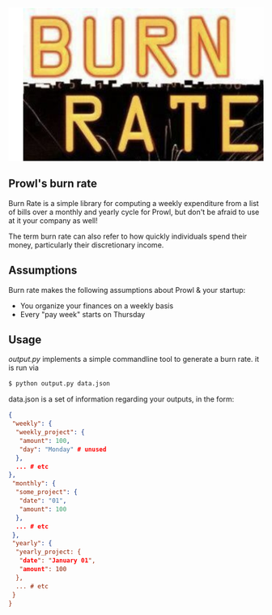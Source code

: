 ![logo](logo.png)

## Prowl's burn rate

Burn Rate is a simple library for computing a weekly expenditure from a list of bills over a monthly and yearly cycle for Prowl, but don't be afraid to use at it your company as well! 

The term burn rate can also refer to how quickly individuals spend their money, particularly their discretionary income.

## Assumptions

Burn rate makes the following assumptions about Prowl & your startup:  

* You organize your finances on a weekly basis
* Every "pay week" starts on Thursday

## Usage

*output.py* implements a simple commandline tool to generate a burn rate.
it is run via
```python
$ python output.py data.json
```

data.json is a set of information regarding your outputs, in the form:
```json
{
 "weekly": {
  "weekly_project": {
   "amount": 100,
   "day": "Monday" # unused
  },
  ... # etc
},
 "monthly": {
  "some_project": {
   "date": "01",
   "amount": 100
  },
  ... # etc
 },
 "yearly": {
  "yearly_project: {
   "date": "January 01",
   "amount": 100
  },
  ... # etc
 }
}
```

